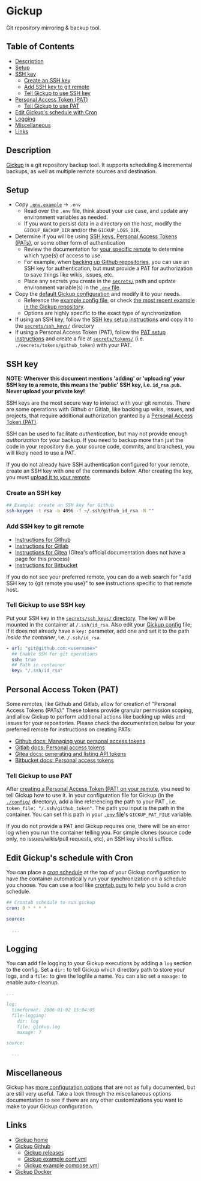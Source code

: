 # Gickup <!-- omit in toc -->

Git repository mirroring & backup tool.

## Table of Contents <!-- omit in toc -->

- [Description](#description)
- [Setup](#setup)
- [SSH key](#ssh-key)
  - [Create an SSH key](#create-an-ssh-key)
  - [Add SSH key to git remote](#add-ssh-key-to-git-remote)
  - [Tell Gickup to use SSH key](#tell-gickup-to-use-ssh-key)
- [Personal Access Token (PAT)](#personal-access-token-pat)
  - [Tell Gickup to use PAT](#tell-gickup-to-use-pat)
- [Edit Gickup's schedule with Cron](#edit-gickups-schedule-with-cron)
- [Logging](#logging)
- [Miscellaneous](#miscellaneous)
- [Links](#links)

## Description

[Gickup](https://github.com/cooperspencer/gickup/tree/main) is a git repository backup tool. It supports scheduling & incremental backups, as well as multiple remote sources and destination.

## Setup

- Copy [`.env.example`](./.env.example) -> `.env`
  - Read over the `.env` file, think about your use case, and update any environment variables as needed.
  - If you want to persist data in a directory on the host, modify the `GICKUP_BACKUP_DIR` and/or the `GICKUP_LOGS_DIR`.
- Determine if you will be using [SSH keys](#ssh-key), [Personal Access Tokens (PATs)](#personal-access-token-pat), or some other form of authentication
  - Review the documentation for [your specific remote](https://cooperspencer.github.io/gickup-documentation/configuration/source_docu/intro) to determine which type(s) of access to use.
  - For example, when [backing up Github repositories](https://cooperspencer.github.io/gickup-documentation/configuration/source_docu/github), you can use an SSH key for authentication, but must provide a PAT for authorization to save things like wikis, issues, etc.
  - Place any secrets you create in the [`secrets/`](./secrets/) path and update environment variable(s) in the [`.env` file](./.env.example).
- Copy the [default Gickup configuration](./config/default.yml) and modify it to your needs.
  - Reference the [example config file](./config/example.yml), or check [the most recent example in the Gickup repository](https://github.com/cooperspencer/gickup/blob/main/conf.example.yml).
  - Options are highly specific to the exact type of synchronization
- If using an SSH key, follow the [SSH key setup instructions](#ssh-key) and copy it to the [`secrets/ssh_keys/`](./secrets/ssh_keys/) directory
- If using a Personal Access Token (PAT), follow the [PAT setup instructions](#personal-access-token-pat) and create a file at [`secrets/tokens/`](./secrets/tokens/) (i.e. `./secrets/tokens/github_token`) with your PAT.

## SSH key

**NOTE: Wherever this document mentions 'adding' or 'uploading' your SSH key to a remote, this means the 'public' SSH key, i.e. `id_rsa.pub`. Never upload your private key!**

SSH keys are the most secure way to interact with your git remotes. There are some operations with Github or Gitlab, like backing up wikis, issues, and projects, that require additional authorization granted by a [Personal Access Token (PAT)](#personal-access-token-pat).

SSH can be used to facilitate *authentication*, but may not provide enough *authorization* for your backup. If you need to backup more than just the code in your repository (i.e. your source code, commits, and branches), you will likely need to use a PAT.

If you do not already have SSH authentication configured for your remote, create an SSH key with one of the commands below. After creating the key, you must [upload it to your remote](#add-ssh-key-to-git-remote).

### Create an SSH key

```bash
## Example: create an SSH key for Github
ssh-keygen -t rsa -b 4096 -f ~/.ssh/github_id_rsa -N ""
```

### Add SSH key to git remote

- [Instructions for Github](https://docs.github.com/en/authentication/connecting-to-github-with-ssh/adding-a-new-ssh-key-to-your-github-account)
- [Instructions for Gitlab](https://docs.gitlab.com/ee/user/ssh.html#add-an-ssh-key-to-your-gitlab-account)
- [Instructions for Gitea](https://easycode.page/gitea-setup-ssh-and-repository/) (Gitea's official documentation does not have a page for this process)
- [Instructions for Bitbucket](https://support.atlassian.com/bitbucket-cloud/docs/set-up-personal-ssh-keys-on-windows/#Provide-Bitbucket-Cloud-with-your-public-key)

If you do not see your preferred remote, you can do a web search for "add SSH key to {git remote you use}" to see instructions specific to that remote host.

### Tell Gickup to use SSH key

Put your SSH key in the [`secrets/ssh_keys/` directory](./secrets/ssh_keys/). The key will be mounted in the container at `/.ssh/id_rsa`. Also edit your [Gickup config](./config/) file; if it does not already have a `key:` parameter, add one and set it to the path *inside the container*, i.e. `/.ssh/id_rsa`.

```yaml
- url: "git@github.com:<username>"
  ## Enable SSH for git operations
  ssh: true
  ## Path in container
  key: "/.ssh/id_rsa"
```

## Personal Access Token (PAT)

Some remotes, like Github and Gitlab, allow for creation of "Personal Access Tokens (PATs)." These tokens provide granular permission scoping, and allow Gickup to perform additional actions like backing up wikis and issues for your repositories. Please check the documentation below for your preferred remote for instructions on creating PATs:

- [Github docs: Managing your personal access tokens](https://docs.github.com/en/authentication/keeping-your-account-and-data-secure/managing-your-personal-access-tokens)
- [Gitlab docs: Personal access tokens](https://docs.gitlab.com/ee/user/profile/personal_access_tokens.html)
- [Gitea docs: generating and listing API tokens](https://docs.gitea.com/development/api-usage#generating-and-listing-api-tokens)
- [Bitbucket docs: Personal access tokens](https://confluence.atlassian.com/bitbucketserver076/personal-access-tokens-1026534797.html)

### Tell Gickup to use PAT

After [creating a Personal Access Token (PAT) on your remote](#personal-access-token-pat), you need to tell Gickup how to use it. In your configuration file for Gickup (in the [`./config/`](./config/) directory), add a line referencing the path to your PAT , i.e. `token_file: "/.ssh/github_token"`. The path you input is the path in the container. You can set this path in your [`.env` file](./.env.example)'s `GICKUP_PAT_FILE` variable.

If you do not provide a PAT and Gickup requires one, there will be an error log when you run the container telling you. For simple clones (source code only, no issues/wikis/pull requests, etc), an SSH key should suffice.

## Edit Gickup's schedule with Cron

You can place a [cron schedule](https://linuxhandbook.com/crontab/) at the top of your Gickup configuration to have the container automatically run your synchronization on a schedule you choose. You can use a tool like [crontab.guru](https://crontab.guru) to help you build a cron schedule.

```yaml
## Crontab schedule to run gickup
cron: 0 * * * *

source:
  
  ...
```

## Logging

You can add file logging to your Gickup executions by adding a `log` section to the config. Set a `dir:` to tell Gickup which directory path to store your logs, and a `file:` to give the logfile a name. You can also set a `maxage:` to enable auto-cleanup.

```yaml
...

log:
  timeformat: 2006-01-02 15:04:05
  file-logging:
    dir: log
    file: gickup.log
    maxage: 7

source:

  ...
```

## Miscellaneous

Gickup has [more configuration options](https://cooperspencer.github.io/gickup-documentation/configuration/miscellaneous) that are not as fully documented, but are still very useful. Take a look through the miscellaneous options documentation to see if there are any other customizations you want to make to your Gickup configuration.

## Links

- [Gickup home](https://cooperspencer.github.io/gickup-documentation/)
- [Gickup Github](https://github.com/cooperspencer/gickup/tree/main)
  - [Gickup releases](https://github.com/cooperspencer/gickup/releases)
  - [Gickup example conf.yml](https://github.com/cooperspencer/gickup/blob/main/conf.example.yml)
  - [Gickup example compose.yml](https://github.com/cooperspencer/gickup/blob/main/docker-compose.yml)
- [Gickup Docker](https://hub.docker.com/r/buddyspencer/gickup)
